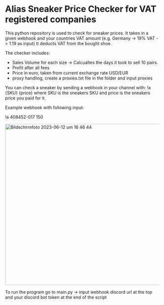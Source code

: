 # Alias Sneaker Price Checker for VAT registered companies

This python repository is used to check for sneaker prices.
It takes in a given webhook and your countries VAT amount (e.g. Germany -> 19% VAT -> 1.19 as input)
It deducts VAT from the bought shoe.

The checker includes:
- Sales Volume for each size -> Calcualtes the days it took to sell 10 pairs.
- Profit after all fees
- Price in euro, taken from current exchange rate USD/EUR
- proxy handling, create a proxies.txt file in the folder and input proxies

You can check a sneaker by sending a webhook in your channel with:
!a {SKU} {price}
where SKU is the sneakers SKU and price is the sneakers price you paid for it.

Example webhook with following input:

!a 408452-017 150

<img width="526" alt="Bildschirm­foto 2023-06-12 um 16 46 44" src="https://github.com/jonathanyly/aliaschecker/assets/114871601/89a76698-e400-4e68-a98a-63640a591706">

To run the program go to main.py -> input webhook discord url at the top and your discord bot token at the end of the script
